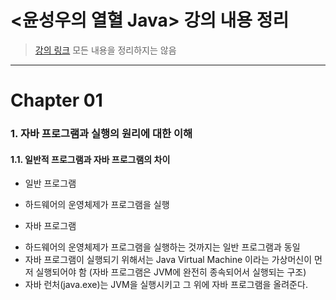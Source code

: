 # <윤성우의 열혈 Java> 강의 내용 정리
>[강의 링크](https://cafe.naver.com/cstudyjava/135782?boardType=L)
>모든 내용을 정리하지는 않음

---

# Chapter 01

### 1. 자바 프로그램과 실행의 원리에 대한 이해

#### 1.1. 일반적 프로그램과 자바 프로그램의 차이

* 일반 프로그램
- 하드웨어의 운영체제가 프로그램을 실행

* 자바 프로그램
- 하드웨어의 운영체제가 프로그램을 실행하는 것까지는 일반 프로그램과 동일
- 자바 프로그램이 실행되기 위해서는 Java Virtual Machine 이라는 가상머신이 먼저 실행되어야 함
  (자바 프로그램은 JVM에 완전히 종속되어서 실행되는 구조)
- 자바 런처(java.exe)는 JVM을 실행시키고 그 위에 자바 프로그램을 올려준다.

